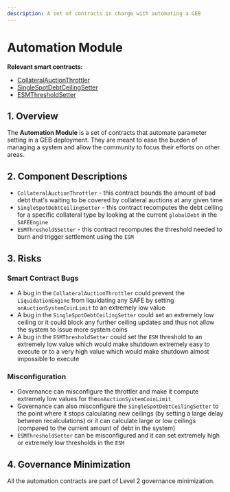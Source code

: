 ```yaml
---
description: A set of contracts in charge with automating a GEB
---
```


# Automation Module

**Relevant smart contracts:**

* [CollateralAuctionThrottler](https://github.com/reflexer-labs/geb-collateral-auction-throttler/blob/master/src/CollateralAuctionThrottler.sol)
* [SingleSpotDebtCeilingSetter](https://github.com/reflexer-labs/geb-debt-ceiling-setter/blob/master/src/SingleSpotDebtCeilingSetter.sol)
* [ESMThresholdSetter](https://github.com/reflexer-labs/geb-esm-threshold-setter/blob/master/src/ESMThresholdSetter.sol)

## 1. Overview

The **Automation Module** is a set of contracts that automate parameter setting in a GEB deployment. They are meant to ease the burden of managing a system and allow the community to focus their efforts on other areas.

## 2. Component Descriptions

* `CollateralAuctionThrottler` - this contract bounds the amount of bad debt that's waiting to be covered by collateral auctions at any given time
* `SingleSpotDebtCeilingSetter` - this contract recomputes the debt ceiling for a specific collateral type by looking at the current `globalDebt` in the `SAFEEngine`
* `ESMThresholdSSetter` - this contract recomputes the threshold needed to burn and trigger settlement using the `ESM`

## 3. Risks

### Smart Contract Bugs <a href="#coding-errors" id="coding-errors"></a>

* A bug in the `CollateralAuctionThrottler` could prevent the `LiquidationEngine` from liquidating any SAFE by setting `onAuctionSystemCoinLimit` to an extremely low value
* A bug in the `SingleSpotDebtCeilingSetter` could set an extremely low ceiling or it could block any further ceiling updates and thus not allow the system to issue more system coins
* A bug in the `ESMThresholdSetter` could set the `ESM` threshold to an extremely low value which would make shutdown extremely easy to execute or to a very high value which would make shutdown almost impossible to execute

### Misconfiguration

* Governance can misconfigure the throttler and make it compute extremely low values for the`onAuctionSystemCoinLimit`
* Governance can also misconfigure the `SingleSpotDebtCeilingSetter` to the point where it stops calculating new ceilings (by setting a large delay between recalculations) or it can calculate large or low ceilings (compared to the current amount of debt in the system)
* `ESMThresholdSetter` can be misconfigured and it can set extremely high or extremely low thresholds in the `ESM`

## 4. Governance Minimization

All the automation contracts are part of Level 2 governance minimization.
